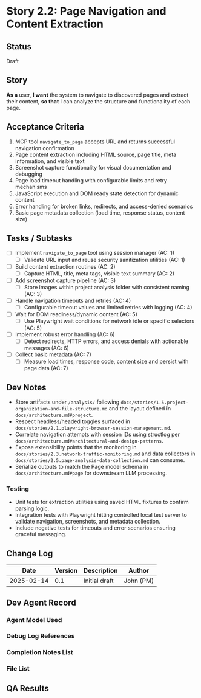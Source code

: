 # Story 2.2: Page Navigation and Content Extraction

## Status
Draft

## Story
**As a** user,
**I want** the system to navigate to discovered pages and extract their content,
**so that** I can analyze the structure and functionality of each page.

## Acceptance Criteria
1. MCP tool `navigate_to_page` accepts URL and returns successful navigation confirmation
2. Page content extraction including HTML source, page title, meta information, and visible text
3. Screenshot capture functionality for visual documentation and debugging
4. Page load timeout handling with configurable limits and retry mechanisms
5. JavaScript execution and DOM ready state detection for dynamic content
6. Error handling for broken links, redirects, and access-denied scenarios
7. Basic page metadata collection (load time, response status, content size)

## Tasks / Subtasks
- [ ] Implement `navigate_to_page` tool using session manager (AC: 1)
  - [ ] Validate URL input and reuse security sanitization utilities (AC: 1)
- [ ] Build content extraction routines (AC: 2)
  - [ ] Capture HTML, title, meta tags, visible text summary (AC: 2)
- [ ] Add screenshot capture pipeline (AC: 3)
  - [ ] Store images within project analysis folder with consistent naming (AC: 3)
- [ ] Handle navigation timeouts and retries (AC: 4)
  - [ ] Configurable timeout values and limited retries with logging (AC: 4)
- [ ] Wait for DOM readiness/dynamic content (AC: 5)
  - [ ] Use Playwright wait conditions for network idle or specific selectors (AC: 5)
- [ ] Implement robust error handling (AC: 6)
  - [ ] Detect redirects, HTTP errors, and access denials with actionable messages (AC: 6)
- [ ] Collect basic metadata (AC: 7)
  - [ ] Measure load times, response code, content size and persist with page data (AC: 7)

## Dev Notes
- Store artifacts under `/analysis/` following `docs/stories/1.5.project-organization-and-file-structure.md` and the layout defined in `docs/architecture.md#project`.
- Respect headless/headed toggles surfaced in `docs/stories/2.1.playwright-browser-session-management.md`.
- Correlate navigation attempts with session IDs using structlog per `docs/architecture.md#architectural-and-design-patterns`.
- Expose extensibility points that the monitoring in `docs/stories/2.3.network-traffic-monitoring.md` and data collectors in `docs/stories/2.5.page-analysis-data-collection.md` can consume.
- Serialize outputs to match the Page model schema in `docs/architecture.md#page` for downstream LLM processing.

### Testing
- Unit tests for extraction utilities using saved HTML fixtures to confirm parsing logic.
- Integration tests with Playwright hitting controlled local test server to validate navigation, screenshots, and metadata collection.
- Include negative tests for timeouts and error scenarios ensuring graceful messaging.

## Change Log
| Date | Version | Description | Author |
|------|---------|-------------|--------|
| 2025-02-14 | 0.1 | Initial draft | John (PM) |

## Dev Agent Record

### Agent Model Used

### Debug Log References

### Completion Notes List

### File List

## QA Results
